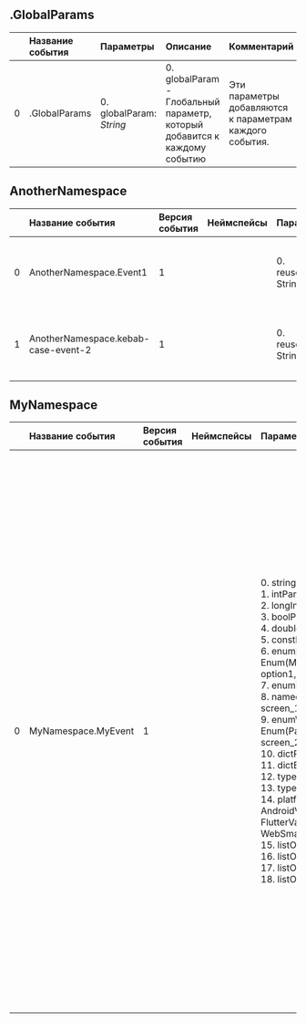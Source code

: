 ## .GlobalParams

|| Название события | Параметры | Описание | Комментарий |                    
|---:|:---|:---|:---|:---|
|0|.GlobalParams|0. globalParam: <em>String</em><br>|0. globalParam - Глобальный параметр, который добавится к каждому событию<br>|Эти параметры добавляются к параметрам каждого события.|


## AnotherNamespace
| | Название события | Версия события | Неймспейсы | Параметры | Описание | Комментарий | Android | iOS | Flutter | WebSmartTV | Unity |
|---:|:---|:---|:---|:---|:---|:---|:---|:---|:---|:---|:---|
|0|AnotherNamespace.Event1|1||0. reusedParam: String<br>|0. reusedParam - Параметр, который переиспользуется в нескольких событиях<br>|Первое событие с переиспользуемым параметром|В разработке https://your-tracker.com|В разработке https://your-tracker.com|В разработке https://your-tracker.com|В разработке https://your-tracker.com|В разработке https://your-tracker.com|
|1|AnotherNamespace.kebab-case-event-2|1||0. reusedParam: String<br>|0. reusedParam - Параметр, который переиспользуется в нескольких событиях<br>|Второе событие с переиспользуемым параметром|В разработке https://your-tracker.com|В разработке https://your-tracker.com|В разработке https://your-tracker.com|В разработке https://your-tracker.com|В разработке https://your-tracker.com|

## MyNamespace
| | Название события | Версия события | Неймспейсы | Параметры | Описание | Комментарий | Android | iOS | Flutter | WebSmartTV | Unity |
|---:|:---|:---|:---|:---|:---|:---|:---|:---|:---|:---|:---|
|0|MyNamespace.MyEvent|1||0. stringParam: String<br>1. intParam: Int<br>2. longIntParam: Long Int<br>3. boolParam: Bool<br>4. doubleParam: Double<br>5. constParam: "ValueToLog"<br>6. enumParam: Enum(MyNamespaceMyEventEnumParam: option1, option2, option3)<br>7. enumParamInt: Enum(1, 2, 3)<br>8. namedEnumParam: Enum(Pages: screen_1, screen_2, screen_3)<br>9. enumWithDescriptionsParam: Enum(PagesWithDescriptions: screen_1, screen_2, screen_3)<br>10. dictParam: Dict<br>11. dictElementType: Dict<br>12. typedDictParam: <br>13. typedListParam: <br>14. platformConst: PlatformConst(Android: AndroidValue,iOS: iOSValue,Flutter: FlutterValue,WebSmartTV: WebSmartTVValue,Unity: UnityValue,)<br>15. listOfInt: List<br>16. listOfDouble: List<br>17. listOfString: List<br>18. listOfEnum: List<br>|0. stringParam - Параметр типа String<br>1. intParam - Параметр типа Int<br>2. longIntParam - Параметр типа Long Int<br>3. boolParam - Параметр типа Bool<br>4. doubleParam - Параметр типа Double<br>5. constParam - Параметр типа Const. Не участвует в сигнатуре функции, но логируется в при отправке в трекер<br>6. enumParam - Параметр типа Enum. При логировании можно выбрать только один вариант. В коде имеет тип MyNamespaceMyEventEnumparam<br>7. enumParamInt - Параметр типа Enum Int. При логировании можно выбрать только один вариант. В коде имеет тип MyNamespaceMyEventEnumparam<br>8. namedEnumParam - Параметр типа Enum. В коде имеет тип Pages. Если какой-то enum используется больше одного раза, то лучше давать ему явное имя, разботчики смогут обращаться к нему однообразно<br>9. enumWithDescriptionsParam - Enum с описанием возможных значений <br>10. dictParam - параметр типа Dict.<br>11. dictElementType - параметр типа Dict енумов.<br>12. typedDictParam - типизированный Dict.<br>13. typedListParam - типизированный List.<br>14. platformConst - Платформозависимая константа<br>15. listOfInt - Список целочисленных параметров<br>16. listOfDouble - Список флотовых параметров<br>17. listOfString - Cписок строк<br>18. listOfEnum - Cписок енумов<br>|События со всеми возможными типами параметров|3.14 https://your-tracker.com|4.13 https://your-tracker.com|В разработке https://your-tracker.com|В разработке https://your-tracker.com|В разработке https://your-tracker.com|

